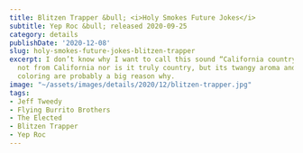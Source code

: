 ```yaml
---
title: Blitzen Trapper &bull; <i>Holy Smokes Future Jokes</i>
subtitle: Yep Roc &bull; released 2020-09-25
category: details
publishDate: '2020-12-08'
slug: holy-smokes-future-jokes-blitzen-trapper
excerpt: I don’t know why I want to call this sound “California country”, when it’s
  not from California nor is it truly country, but its twangy aroma and psychedelic
  coloring are probably a big reason why.
image: "~/assets/images/details/2020/12/blitzen-trapper.jpg"
tags:
- Jeff Tweedy
- Flying Burrito Brothers
- The Elected
- Blitzen Trapper
- Yep Roc
---
```


